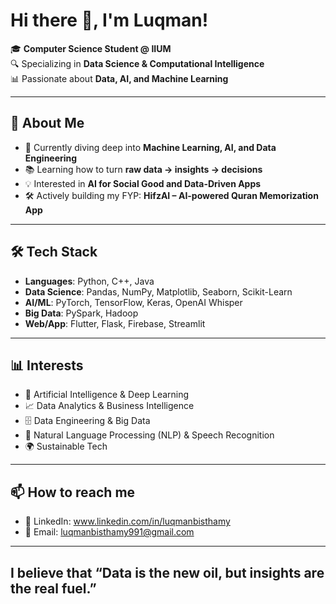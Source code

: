 # Hi there 👋, I'm Luqman!  

🎓 **Computer Science Student @ IIUM**  
🔍 Specializing in **Data Science & Computational Intelligence**  
📊 Passionate about **Data, AI, and Machine Learning**  

---

## 🚀 About Me
- 🌱 Currently diving deep into **Machine Learning, AI, and Data Engineering**  
- 📚 Learning how to turn **raw data → insights → decisions**  
- 💡 Interested in **AI for Social Good and Data-Driven Apps**  
- 🛠️ Actively building my FYP: **HifzAI – AI-powered Quran Memorization App**  

---

## 🛠️ Tech Stack
- **Languages**: Python, C++, Java  
- **Data Science**: Pandas, NumPy, Matplotlib, Seaborn, Scikit-Learn  
- **AI/ML**: PyTorch, TensorFlow, Keras, OpenAI Whisper  
- **Big Data**: PySpark, Hadoop  
- **Web/App**: Flutter, Flask, Firebase, Streamlit  

---

## 📊 Interests
- 🧠 Artificial Intelligence & Deep Learning  
- 📈 Data Analytics & Business Intelligence  
- 🗄️ Data Engineering & Big Data  
- 🤖 Natural Language Processing (NLP) & Speech Recognition  
- 🌍 Sustainable Tech  

---

## 📫 How to reach me
- 💼 LinkedIn: www.linkedin.com/in/luqmanbisthamy  
- 📧 Email: luqmanbisthamy991@gmail.com  
---

## I believe that **“Data is the new oil, but insights are the real fuel.”** 
